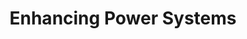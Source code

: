 ---
title: "Enhancing Power Systems"
slug: "enhancing-power-systems"
headertext: Case Studies
subheadertext: "Real Results: AI in Action"
industry: Utilities
service: AI Ops & Data Foundations
case:
  - title: Problem
    description: Data-overwhelm in monitoring critical power systems
  - title: Solution
    description: Image classifier for automated grid monitoring
  - title: Results
    results:
      - result: Real-time monitoring
      - result: Reduced response time by 25%
real_results:
  tagline: Innovate or Stagnate
  title: Real Results
  description: A state power utility needed a way to monitor the state of the electrical grid in real-time, but the volume of data generated was overwhelming for human analysts, leading to potential delays and missed alerts.
  approach: We developed a convolutional neural network (CNN) to classify hundreds of thousands of grid states from 2D images, automatically identifying critical patterns and providing confidence thresholds for alerts.
  result: The solution reduced the number of images requiring human review, improved grid monitoring efficiency, and helped reduce response time to grid anomalies by 25%.
---
